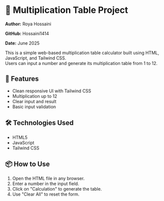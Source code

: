 # 🧮 Multiplication Table Project

**Author:** Roya Hossaini

**GitHub:** Hossaini1414

**Date:** June 2025

This is a simple web-based multiplication table calculator built using HTML, JavaScript, and Tailwind CSS.  
Users can input a number and generate its multiplication table from 1 to 12.

## 🚀 Features
- Clean responsive UI with Tailwind CSS
- Multiplication up to 12
- Clear input and result
- Basic input validation

## 🛠️ Technologies Used
- HTML5
- JavaScript
- Tailwind CSS

## 📦 How to Use
1. Open the HTML file in any browser.
2. Enter a number in the input field.
3. Click on "Calculation" to generate the table.
4. Use "Clear All" to reset the form.
